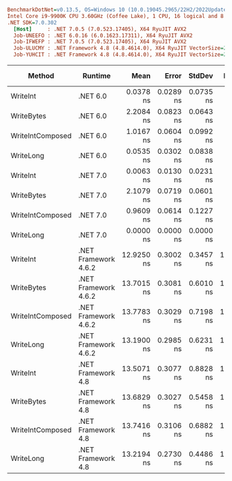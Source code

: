 ``` ini

BenchmarkDotNet=v0.13.5, OS=Windows 10 (10.0.19045.2965/22H2/2022Update)
Intel Core i9-9900K CPU 3.60GHz (Coffee Lake), 1 CPU, 16 logical and 8 physical cores
.NET SDK=7.0.302
  [Host]     : .NET 7.0.5 (7.0.523.17405), X64 RyuJIT AVX2
  Job-UNEEFO : .NET 6.0.16 (6.0.1623.17311), X64 RyuJIT AVX2
  Job-IFWEFP : .NET 7.0.5 (7.0.523.17405), X64 RyuJIT AVX2
  Job-ULUCMY : .NET Framework 4.8 (4.8.4614.0), X64 RyuJIT VectorSize=256
  Job-YUHCIT : .NET Framework 4.8 (4.8.4614.0), X64 RyuJIT VectorSize=256


```
|           Method |              Runtime |       Mean |     Error |    StdDev |     Median | Ratio | RatioSD | Code Size | Allocated | Alloc Ratio |
|----------------- |--------------------- |-----------:|----------:|----------:|-----------:|------:|--------:|----------:|----------:|------------:|
|         WriteInt |             .NET 6.0 |  0.0378 ns | 0.0289 ns | 0.0735 ns |  0.0000 ns | 0.006 |    0.01 |      26 B |         - |          NA |
|       WriteBytes |             .NET 6.0 |  2.2084 ns | 0.0823 ns | 0.0643 ns |  2.2121 ns | 0.171 |    0.01 |     102 B |         - |          NA |
| WriteIntComposed |             .NET 6.0 |  1.0167 ns | 0.0604 ns | 0.0992 ns |  0.9777 ns | 0.081 |    0.01 |     113 B |         - |          NA |
|        WriteLong |             .NET 6.0 |  0.0535 ns | 0.0302 ns | 0.0838 ns |  0.0000 ns | 0.008 |    0.01 |      28 B |         - |          NA |
|         WriteInt |             .NET 7.0 |  0.0063 ns | 0.0130 ns | 0.0231 ns |  0.0000 ns | 0.001 |    0.00 |      26 B |         - |          NA |
|       WriteBytes |             .NET 7.0 |  2.1079 ns | 0.0719 ns | 0.0601 ns |  2.0896 ns | 0.162 |    0.01 |     102 B |         - |          NA |
| WriteIntComposed |             .NET 7.0 |  0.9609 ns | 0.0614 ns | 0.1227 ns |  0.9176 ns | 0.076 |    0.01 |     113 B |         - |          NA |
|        WriteLong |             .NET 7.0 |  0.0000 ns | 0.0000 ns | 0.0000 ns |  0.0000 ns | 0.000 |    0.00 |      28 B |         - |          NA |
|         WriteInt | .NET Framework 4.6.2 | 12.9250 ns | 0.3002 ns | 0.3457 ns | 12.8630 ns | 1.000 |    0.00 |     116 B |         - |          NA |
|       WriteBytes | .NET Framework 4.6.2 | 13.7015 ns | 0.3081 ns | 0.6010 ns | 13.6544 ns | 1.063 |    0.06 |     184 B |         - |          NA |
| WriteIntComposed | .NET Framework 4.6.2 | 13.7783 ns | 0.3029 ns | 0.7198 ns | 13.6307 ns | 1.075 |    0.07 |     195 B |         - |          NA |
|        WriteLong | .NET Framework 4.6.2 | 13.1900 ns | 0.2985 ns | 0.6231 ns | 13.0193 ns | 1.011 |    0.05 |     118 B |         - |          NA |
|         WriteInt |   .NET Framework 4.8 | 13.5071 ns | 0.3077 ns | 0.8828 ns | 13.2465 ns | 1.035 |    0.07 |     116 B |         - |          NA |
|       WriteBytes |   .NET Framework 4.8 | 13.6829 ns | 0.3027 ns | 0.5458 ns | 13.6687 ns | 1.063 |    0.06 |     184 B |         - |          NA |
| WriteIntComposed |   .NET Framework 4.8 | 13.7416 ns | 0.3106 ns | 0.6882 ns | 13.5610 ns | 1.082 |    0.07 |     195 B |         - |          NA |
|        WriteLong |   .NET Framework 4.8 | 13.2194 ns | 0.2730 ns | 0.4486 ns | 13.2460 ns | 1.020 |    0.05 |     118 B |         - |          NA |
